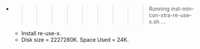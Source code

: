 * >>>>>>>>> Running inst-min-con-xtra-re-use-x.sh ...
  * Install re-use-x.
  * Disk size = 2227280K. Space Used = 24K.
